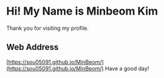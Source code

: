 # Hi! My Name is Minbeom Kim

Thank you for visiting my profile.

## Web Address
[https://sou05091.github.io/MinBeom/](https://sou05091.github.io/MinBeom/)
Have a good day!
